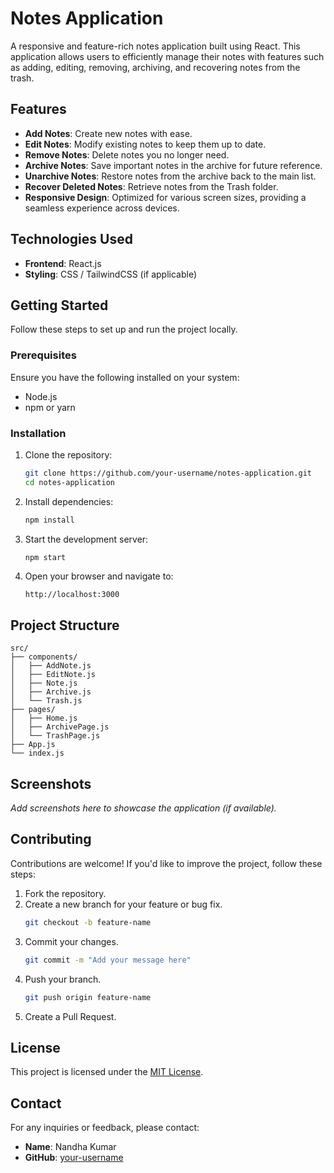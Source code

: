 # Notes Application  

A responsive and feature-rich notes application built using React. This application allows users to efficiently manage their notes with features such as adding, editing, removing, archiving, and recovering notes from the trash.  

## Features  

- **Add Notes**: Create new notes with ease.  
- **Edit Notes**: Modify existing notes to keep them up to date.  
- **Remove Notes**: Delete notes you no longer need.  
- **Archive Notes**: Save important notes in the archive for future reference.  
- **Unarchive Notes**: Restore notes from the archive back to the main list.  
- **Recover Deleted Notes**: Retrieve notes from the Trash folder.  
- **Responsive Design**: Optimized for various screen sizes, providing a seamless experience across devices.  

## Technologies Used  

- **Frontend**: React.js  
- **Styling**: CSS / TailwindCSS (if applicable)  

## Getting Started  

Follow these steps to set up and run the project locally.  

### Prerequisites  

Ensure you have the following installed on your system:  
- Node.js  
- npm or yarn  

### Installation  

1. Clone the repository:  
   ```bash  
   git clone https://github.com/your-username/notes-application.git  
   cd notes-application  
   ```  

2. Install dependencies:  
   ```bash  
   npm install  
   ```  

3. Start the development server:  
   ```bash  
   npm start  
   ```  

4. Open your browser and navigate to:  
   ```  
   http://localhost:3000  
   ```  

## Project Structure  

```
src/  
├── components/  
│   ├── AddNote.js  
│   ├── EditNote.js  
│   ├── Note.js  
│   ├── Archive.js  
│   └── Trash.js  
├── pages/  
│   ├── Home.js  
│   ├── ArchivePage.js  
│   └── TrashPage.js  
├── App.js  
└── index.js  
```  

## Screenshots  

_Add screenshots here to showcase the application (if available)._  

## Contributing  

Contributions are welcome! If you'd like to improve the project, follow these steps:  

1. Fork the repository.  
2. Create a new branch for your feature or bug fix.  
   ```bash  
   git checkout -b feature-name  
   ```  
3. Commit your changes.  
   ```bash  
   git commit -m "Add your message here"  
   ```  
4. Push your branch.  
   ```bash  
   git push origin feature-name  
   ```  
5. Create a Pull Request.  

## License  

This project is licensed under the [MIT License](LICENSE).  

## Contact  

For any inquiries or feedback, please contact:  
- **Name**: Nandha Kumar  
- **GitHub**: [your-username](https://github.com/Nandhakumar055)
